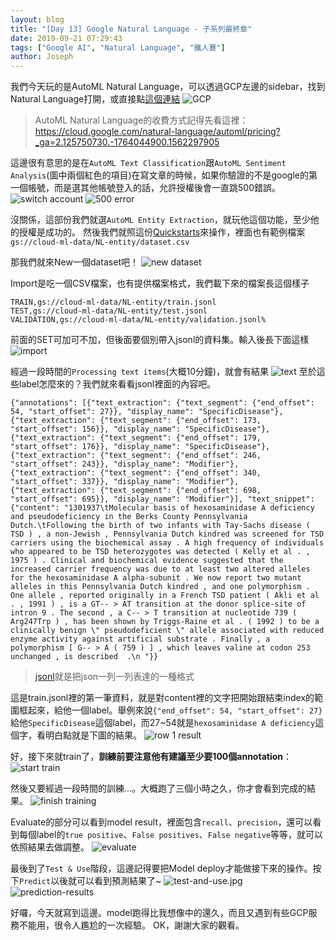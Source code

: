 ```yaml
---
layout: blog
title: "[Day 13] Google Natural Language - 子系列最終章"
date: 2019-09-21 07:29:43
tags: ["Google AI", "Natural Language", "鐵人賽"]
author: Joseph
---
```


我們今天玩的是AutoML Natural Language，可以透過GCP左邊的sidebar，找到Natural Language打開，或直接點[這個連結](https://console.cloud.google.com/natural-language)
![GCP](GCP.jpg)

> AutoML Natural Language的收費方式記得先看這裡：https://cloud.google.com/natural-language/automl/pricing?_ga=2.125750730.-1764044900.1562297905

<!-- more -->

這邊很有意思的是在`AutoML Text Classification`跟`AutoML Sentiment Analysis`(圖中兩個紅色的項目)在寫文章的時候，如果你驗證的不是google的第一個帳號，而是選其他帳號登入的話，允許授權後會一直跳500錯誤。
![switch account](switch-account.jpg)
![500 error](500-error.jpg)

沒關係，這部份我們就選`AutoML Entity Extraction`，就玩他這個功能，至少他的授權是成功的。
然後我們就照這份[Quickstarts](https://cloud.google.com/natural-language/automl/entity-analysis/docs/quickstart)來操作，裡面也有範例檔案`gs://cloud-ml-data/NL-entity/dataset.csv`

那我們就來New一個dataset吧！
![new dataset](new-dataset.jpg)

Import是吃一個CSV檔案，也有提供檔案格式，我們載下來的檔案長這個樣子
```shell
TRAIN,gs://cloud-ml-data/NL-entity/train.jsonl
TEST,gs://cloud-ml-data/NL-entity/test.jsonl
VALIDATION,gs://cloud-ml-data/NL-entity/validation.jsonl%
```
前面的SET可加可不加，但後面要個別帶入jsonl的資料集。輸入後長下面這樣
![import](import.jpg)

經過一段時間的`Processing text items`(大概10分鐘)，就會有結果
![text](text.jpg)
至於這些label怎麼來的？我們就來看看jsonl裡面的內容吧。
```
{"annotations": [{"text_extraction": {"text_segment": {"end_offset": 54, "start_offset": 27}}, "display_name": "SpecificDisease"}, {"text_extraction": {"text_segment": {"end_offset": 173, "start_offset": 156}}, "display_name": "SpecificDisease"}, {"text_extraction": {"text_segment": {"end_offset": 179, "start_offset": 176}}, "display_name": "SpecificDisease"}, {"text_extraction": {"text_segment": {"end_offset": 246, "start_offset": 243}}, "display_name": "Modifier"}, {"text_extraction": {"text_segment": {"end_offset": 340, "start_offset": 337}}, "display_name": "Modifier"}, {"text_extraction": {"text_segment": {"end_offset": 698, "start_offset": 695}}, "display_name": "Modifier"}], "text_snippet": {"content": "1301937\tMolecular basis of hexosaminidase A deficiency and pseudodeficiency in the Berks County Pennsylvania Dutch.\tFollowing the birth of two infants with Tay-Sachs disease ( TSD ) , a non-Jewish , Pennsylvania Dutch kindred was screened for TSD carriers using the biochemical assay . A high frequency of individuals who appeared to be TSD heterozygotes was detected ( Kelly et al . , 1975 ) . Clinical and biochemical evidence suggested that the increased carrier frequency was due to at least two altered alleles for the hexosaminidase A alpha-subunit . We now report two mutant alleles in this Pennsylvania Dutch kindred , and one polymorphism . One allele , reported originally in a French TSD patient ( Akli et al . , 1991 ) , is a GT-- > AT transition at the donor splice-site of intron 9 . The second , a C-- > T transition at nucleotide 739 ( Arg247Trp ) , has been shown by Triggs-Raine et al . ( 1992 ) to be a clinically benign \" pseudodeficient \" allele associated with reduced enzyme activity against artificial substrate . Finally , a polymorphism [ G-- > A ( 759 ) ] , which leaves valine at codon 253 unchanged , is described  .\n "}}
```
> [jsonl](http://jsonlines.org/)就是把json一列一列表達的一種格式
>  
這是train.jsonl裡的第一筆資料，就是對content裡的文字把開始跟結束index的範圍框起來，給他一個label。舉例來說`{"end_offset": 54, "start_offset": 27}`給他`SpecificDisease`這個label，而27~54就是`hexosaminidase A deficiency`這個字，看明白點就是下圖的結果。
![row 1 result](row-1-result.jpg)

好，接下來就train了，**訓練前要注意他有建議至少要100個annotation**：
![start train](start-train.jpg)

然後又要經過一段時間的訓練...。大概跑了三個小時之久，你才會看到完成的結果。
![finish training](finish-training.jpg)

Evaluate的部分可以看到model result，裡面包含`recall`、`precision`，還可以看到每個label的`true positive`、`False positives`、`False negative`等等，就可以依照結果去做調整。
![evaluate](evaluate.jpg)

最後到了`Test & Use`階段，這邊記得要把Model deploy才能做接下來的操作。按下`Predict`以後就可以看到預測結果了~
![test-and-use.jpg](test-and-use.jpg)
![prediction-results](prediction-results.jpg)

好囉，今天就寫到這邊。model跑得比我想像中的還久，而且又遇到有些GCP服務不能用，很令人尷尬的一次經驗。
OK，謝謝大家的觀看。
